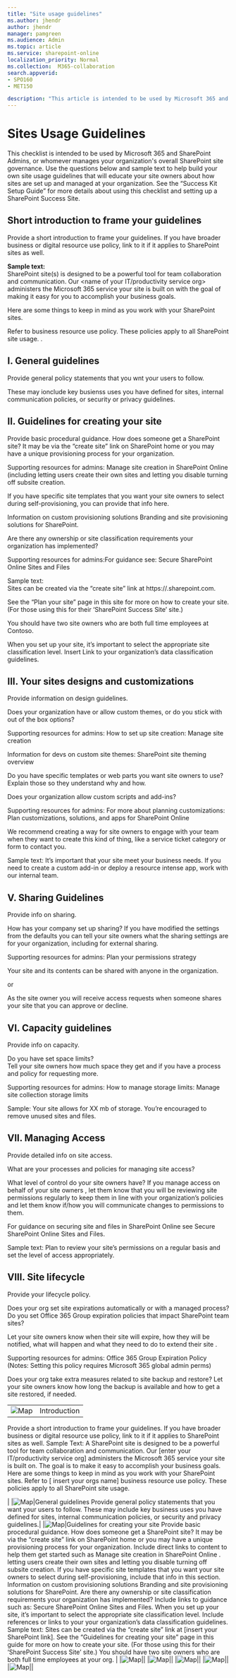 ```yaml
---
title: "Site usage guidelines"
ms.author: jhendr
author: jhendr
manager: pamgreen
ms.audience: Admin
ms.topic: article
ms.service: sharepoint-online
localization_priority: Normal
ms.collection:  M365-collaboration
search.appverid:
- SPO160
- MET150

description: "This article is intended to be used by Microsoft 365 and SharePoint Admins or whomever manages your organization's overall SharePoint site governance."
---
```

# Sites Usage Guidelines
This checklist is intended to be used by Microsoft 365 and SharePoint Admins, or whomever manages your organization's overall SharePoint site governance. Use the questions below and sample text to help build your own site usage guidelines that will educate your site owners about how sites are set up and managed at your organization. See the “Success Kit Setup Guide” for more details about using this checklist and setting up a SharePoint Success Site.

## Short introduction to frame your guidelines
Provide a short introduction to frame your guidelines. If you have broader business or digital resource use policy, link to it if it applies to SharePoint sites as well.

**Sample text:**</br> 
SharePoint site(s) is designed to be a powerful tool for team collaboration and communication. Our <name of your IT/productivity service org> administers the Microsoft 365 service your site is built on with the goal of making it easy for you to accomplish your business goals. 

Here are some things to keep in mind as you work with your SharePoint sites. 

Refer to <your orgs name> business resource use policy. These policies apply to all SharePoint site usage. <insert link if you have one>.


## I. General guidelines
Provide general policy statements that you wnt your users to follow.  

These may ionclude key busienss uses you have defined for sites, internal communication policies, or security or privacy guidelines.


## II. Guidelines for creating your site

Provide basic procedural guidance. How does someone get a SharePoint site? It may be via the “create site” link on SharePoint home or you may have a unique provisioning process for your organization.

Supporting resources for admins: Manage site creation in SharePoint Online (including letting users create their own sites and letting you disable turning off subsite creation.

If you have specific site templates that you want your site owners to select during self-provisioning, you can provide that info here.

Information on custom provisioning solutions Branding and site provisioning solutions for SharePoint.

Are there any ownership or site classification requirements your organization has implemented?

Supporting resources for admins:For guidance see: Secure SharePoint Online Sites and Files

Sample text:  
Sites can be created via the “create site” link at https://<ourorg>.sharepoint.com. 

See the “Plan your site” page in this site for more on how to create your site. (For those using this for their ‘SharePoint Success Site’ site.)

You should have two site owners who are both full time employees at Contoso. 

When you set up your site, it’s important to select the appropriate site classification level. Insert Link to your organization’s data classification guidelines.






## III. Your sites designs and customizations

Provide information on design guidelines.

Does your organization have or allow custom themes, or do you stick with out of the box options?

Supporting resources for admins:
How to set up site creation: Manage site creation 

Information for devs on custom site themes: SharePoint site theming overview

Do you have specific templates or web parts you want site owners to use? 
Explain those so they understand why and how. 

Does your organization allow custom scripts and add-ins? 

Supporting resources for admins:
For more about planning customizations: Plan customizations, solutions, and apps for SharePoint Online  

We recommend creating a way for site owners to engage with your team when they want to create this kind of thing, like a service ticket category or form to contact you. 

Sample text: It’s important that your site meet your business needs. If you need to create a custom add-in or deploy a resource intense app, work with our internal team. <Include information on how to contact the IT team for this.>

## V. Sharing Guidelines
Provide info on sharing.

How has your company set up sharing? 
If you have modified the settings from the defaults you can tell your site owners what the sharing settings are for your organization, including for external sharing. 

Supporting resources for admins: Plan your permissions strategy

Your site and its contents can be shared with anyone in the organization. 

or 

As the site owner you will receive access requests when someone shares your site that you can approve or decline.


## VI.  Capacity guidelines
Provide info on capacity.

Do you have set space limits?  
Tell your site owners how much space they get and if you have a process and policy for requesting more. 

Supporting resources for admins: How to manage storage limits: Manage site collection storage limits

Sample: Your site allows for XX mb of storage. You’re encouraged to remove unused sites and files.

## VII.  Managing Access
Provide detailed info on site access.

What are your processes and policies for managing site access? 

What level of control do your site owners have? 
If you manage access on behalf of your site owners   , let them know that you will be reviewing site permissions regularly to keep them in line with your organization’s policies and let them know if/how you will communicate changes to permissions to them.
 
For guidance on securing site and files in SharePoint Online see Secure SharePoint Online Sites and Files.

Sample text:
Plan to review your site’s permissions on a regular basis and set the level of access appropriately.

## VIII.  Site lifecycle

Provide your lifecycle policy.

Does your org set site expirations automatically or with a managed process? Do you set Office 365 Group expiration policies that impact SharePoint team sites?

Let your site owners know when their site will expire, how they will be notified, what will happen and what they need to do to extend their site     .

Supporting resources for admins: Office 365 Group Expiration Policy (Notes: Setting this policy requires Microsoft 365 global admin perms)

Does your org take extra measures related to site backup and restore? 
Let your site owners know how long the backup is available and how to get a site restored, if needed.

|||
|:-----|:-----|
| ![Map](https://docs.microsoft.com/en-us/Office/media/icons/PNGs/walkthrough-map-blue-32.png)|Introduction
Provide a short introduction to frame your guidelines. If you have broader business or digital resource use policy, link to it if it applies to SharePoint sites as well.
Sample Text: A SharePoint site is designed to be a powerful tool for team collaboration and communication. Our [enter your IT/productivity service org] administers the Microsoft 365 service your site is built on. The goal is to make it easy to accomplish your business goals.
Here are some things to keep in mind as you work with your SharePoint sites.
Refer to [ insert your orgs name] business resource use policy. These policies apply to all SharePoint site usage.</b></P>|
|![Map](https://docs.microsoft.com/en-us/Office/media/icons/PNGs/walkthrough-map-blue-32.png)|General guidelines
Provide general policy statements that you want your users to follow. These may include key business uses you have defined for sites, internal communication policies, or security and privacy guidelines.</b></b>|
|![Map](https://docs.microsoft.com/en-us/Office/media/icons/PNGs/walkthrough-map-blue-32.png)|Guidelines for creating your site
Provide basic procedural guidance. How does someone get a SharePoint site? It may be via the “create site” link on SharePoint home or you may have a unique provisioning process for your organization. Include direct links to content to help them get started such as Manage site creation in SharePoint Online . letting users create their own sites and letting you disable turning off subsite creation.
If you have specific site templates that you want your site owners to select during self-provisioning, include that info in this section. 
Information on custom provisioning solutions Branding and site provisioning solutions for SharePoint.
Are there any ownership or site classification requirements your organization has implemented? Include links to guidance such as: Secure SharePoint Online Sites and Files. 
When you set up your site, it’s important to select the appropriate site classification level. Include references or links to your your organization’s data classification guidelines.
Sample text: Sites can be created via the “create site” link at [insert your SharePoint link]. See the “Guidelines for creating your site” page in this guide for more on how to create your site. (For those using this for their ‘SharePoint Success Site’ site.) You should have two site owners who are both full time employees at your org.</b></b> |
|![Map](https://docs.microsoft.com/en-us/Office/media/icons/PNGs/walkthrough-map-blue-32.png)||
|![Map](https://docs.microsoft.com/en-us/Office/media/icons/PNGs/walkthrough-map-blue-32.png)||
|![Map](https://docs.microsoft.com/en-us/Office/media/icons/PNGs/walkthrough-map-blue-32.png)||
|![Map](https://docs.microsoft.com/en-us/Office/media/icons/PNGs/walkthrough-map-blue-32.png)||
|![Map](https://docs.microsoft.com/en-us/Office/media/icons/PNGs/walkthrough-map-blue-32.png)||









